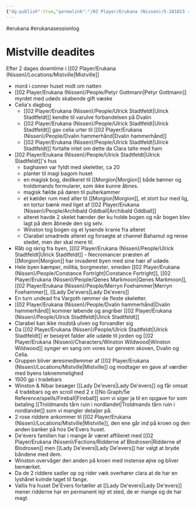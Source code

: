 ```yaml
---
{"dg-publish":true,"permalink":"/02 Player/Erukana (Nissen)/5-281023 - Changer of time session 5/"}
---
```


#erukana #erukanasessionlog 

# Mistville deadites

Efter 2 dages downtime i [[02 Player/Erukana (Nissen)/Locations/Mistville\|Mistville]] 

- mord i conner huset midt om natten 
- [[02 Player/Erukana (Nissen)/People/Petyr Gottmann\|Petyr Gottmann]] myrdet med udøds skabende gift væske
- Celia's dagbog 
	- [[02 Player/Erukana (Nissen)/People/Ulrick Stadtfeldt\|Ulrick Stadtfeldt]] kendte til varulve forbandelsen på Dvalin
	- [[02 Player/Erukana (Nissen)/People/Ulrick Stadtfeldt\|Ulrick Stadtfeldt]] gav celia urter til [[02 Player/Erukana (Nissen)/People/Dvalin hammerhånd\|Dvalin hammerhånd]] 
	- [[02 Player/Erukana (Nissen)/People/Ulrick Stadtfeldt\|Ulrick Stadtfeldt]] fortalte intet om dette da Clara talte med ham 
- [[02 Player/Erukana (Nissen)/People/Ulrick Stadtfeldt\|Ulrick Stadtfeldt]]'s hus
	- baghaven var fyldt med skeletter, ca 20
	- planter til magi bagom huset 
	- en magisk bog, dedikeret til [[Morgion\|Morgion]] både bønner og troldsmands formularer, som ikke kunne åbnes.
	- magisk fælde på døren til pulterkammer
	- et kælder rum med alter til [[Morgion\|Morgion]], et stort bur med lig, en tortur bænk med liget af [[02 Player/Erukana (Nissen)/People/Archibald Oddball\|Archibald Oddball]] 
	- alteret havde 2 skelet hænder der ku holde bogen og når bogen blev lagt på dem åbnede den sig selv.
	- Winston tog bogen og et lysende kranie fra alteret 
	- Clarabel smadrede alteret og forsøgte at channel Bahamut og rense stedet, men der skal mere til. 
- Råb og skrig fra byen, [[02 Player/Erukana (Nissen)/People/Ulrick Stadtfeldt\|Ulrick Stadtfeldt]] - Necromancer præsten af [[Morgion\|Morgion]] har invaderet byen med sine hær af udøde.
- Hele byen kæmper, militia, borgmester, smeden [[02 Player/Erukana (Nissen)/People/Constance Fortright\|Constance Fortright]], [[02 Player/Erukana (Nissen)/People/Qenes Markmoon\|Qenes Markmoon]], [[02 Player/Erukana (Nissen)/People/Merryn Foehammer\|Merryn Foehammer]], [[Lady De'evers\|Lady De'evers]] 
- En turn undead fra Vargoth rømmer de fleste skeletter.
- [[02 Player/Erukana (Nissen)/People/Dvalin hammerhånd\|Dvalin hammerhånd]]  kommer løbende og angriber [[02 Player/Erukana (Nissen)/People/Ulrick Stadtfeldt\|Ulrick Stadtfeldt]]
- Clarabel kan ikke modstå ulven og forvandler sig 
- Da [[02 Player/Erukana (Nissen)/People/Ulrick Stadtfeldt\|Ulrick Stadtfeldt]] er besejret falder alle udøde til jorden og [[02 Player/Erukana (Nissen)/Characters/Winston Wildwood\|Winston Wildwood]] synger en sang om vores tur gennem skoven, Dvalin og Celia.
- Gruppen bliver æresmedlemmer af [[02 Player/Erukana (Nissen)/Locations/Mistville\|Mistville]] og modtager en gave af værdier med byens taknemmelighed
- 1500 gp i tradebars
- Winston & Nibar besøger [[Lady De'evers\|Lady De'evers]] og får omsat 4 tradebars og en scroll med 2 x [[No Graph/5e Reference/spells/Fireball\|Fireball]] som vi siger ja til en opgave for som betaling [[Troldmands tårn ruin i nordlandet\|Troldmands tårn ruin i nordlandet]] som vi mangler detaljer på.
- 2 rose riddere ankommer til [[02 Player/Erukana (Nissen)/Locations/Mistville\|Mistville]], den ene går ind på kroen og den anden banker på hos De'Evers huset. 
- De'evers familien har i mange år været affilieret med [[02 Player/Erukana (Nissen)/Factions/Ridderne af Blodrosen\|Ridderne af Blodrosen]] men [[Lady De'evers\|Lady De'evers]] har valgt at bryde båndene med dem. 
- Winston overvåger den anden på kroen med instense øjne og bliver bemærket.
- Da de 2 riddere sadler op og rider væk overhører clara at de har en lyshåret kvinde taget til fange. 
- Vallis fra huset De'Evers fortæller at [[Lady De'evers\|Lady De'evers]] mener ridderne har en permanent lejr et sted, de er mange og de har magt.
